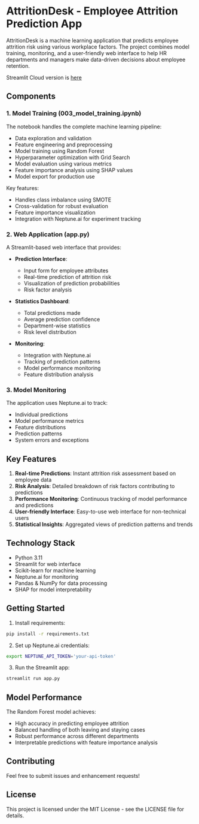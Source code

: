 # AttritionDesk - Employee Attrition Prediction App

AttritionDesk is a machine learning application that predicts employee attrition risk using various workplace factors. The project combines model training, monitoring, and a user-friendly web interface to help HR departments and managers make data-driven decisions about employee retention.

Streamlit Cloud version is [here](https://attritiondesk.streamlit.app/)


## Components

### 1. Model Training (003_model_training.ipynb)

The notebook handles the complete machine learning pipeline:
- Data exploration and validation
- Feature engineering and preprocessing
- Model training using Random Forest
- Hyperparameter optimization with Grid Search
- Model evaluation using various metrics
- Feature importance analysis using SHAP values
- Model export for production use

Key features:
- Handles class imbalance using SMOTE
- Cross-validation for robust evaluation
- Feature importance visualization
- Integration with Neptune.ai for experiment tracking

### 2. Web Application (app.py)

A Streamlit-based web interface that provides:

- **Prediction Interface**: 
  - Input form for employee attributes
  - Real-time prediction of attrition risk
  - Visualization of prediction probabilities
  - Risk factor analysis

- **Statistics Dashboard**:
  - Total predictions made
  - Average prediction confidence
  - Department-wise statistics
  - Risk level distribution

- **Monitoring**:
  - Integration with Neptune.ai
  - Tracking of prediction patterns
  - Model performance monitoring
  - Feature distribution analysis

### 3. Model Monitoring

The application uses Neptune.ai to track:
- Individual predictions
- Model performance metrics
- Feature distributions
- Prediction patterns
- System errors and exceptions

## Key Features

1. **Real-time Predictions**: Instant attrition risk assessment based on employee data
2. **Risk Analysis**: Detailed breakdown of risk factors contributing to predictions
3. **Performance Monitoring**: Continuous tracking of model performance and predictions
4. **User-friendly Interface**: Easy-to-use web interface for non-technical users
5. **Statistical Insights**: Aggregated views of prediction patterns and trends

## Technology Stack

- Python 3.11
- Streamlit for web interface
- Scikit-learn for machine learning
- Neptune.ai for monitoring
- Pandas & NumPy for data processing
- SHAP for model interpretability

## Getting Started

1. Install requirements:
```bash
pip install -r requirements.txt
```

2. Set up Neptune.ai credentials:
```bash
export NEPTUNE_API_TOKEN='your-api-token'
```

3. Run the Streamlit app:
```bash
streamlit run app.py
```

## Model Performance

The Random Forest model achieves:
- High accuracy in predicting employee attrition
- Balanced handling of both leaving and staying cases
- Robust performance across different departments
- Interpretable predictions with feature importance analysis

## Contributing

Feel free to submit issues and enhancement requests!

## License

This project is licensed under the MIT License - see the LICENSE file for details.
